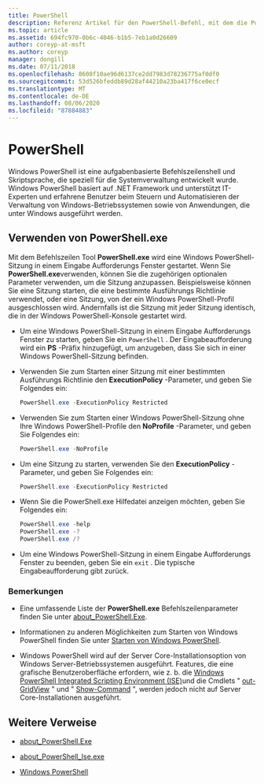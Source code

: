 ```yaml
---
title: PowerShell
description: Referenz Artikel für den PowerShell-Befehl, mit dem die PowerShell-Konsole über eine Eingabeaufforderung geöffnet wird.
ms.topic: article
ms.assetid: 694fc970-0b6c-4046-b1b5-7eb1a0d26609
author: coreyp-at-msft
ms.author: coreyp
manager: dongill
ms.date: 07/11/2018
ms.openlocfilehash: 8608f10ae96d6137ce2dd7983d78236775af0df0
ms.sourcegitcommit: 53d526bfeddb89d28af44210a23ba417f6ce0ecf
ms.translationtype: MT
ms.contentlocale: de-DE
ms.lasthandoff: 08/06/2020
ms.locfileid: "87884883"
---
```

# <a name="powershell"></a>PowerShell

Windows PowerShell ist eine aufgabenbasierte Befehlszeilenshell und Skriptsprache, die speziell für die Systemverwaltung entwickelt wurde. Windows PowerShell basiert auf .NET Framework und unterstützt IT-Experten und erfahrene Benutzer beim Steuern und Automatisieren der Verwaltung von Windows-Betriebssystemen sowie von Anwendungen, die unter Windows ausgeführt werden.

## <a name="using-powershellexe"></a>Verwenden von PowerShell.exe

Mit dem Befehlszeilen Tool **PowerShell.exe** wird eine Windows PowerShell-Sitzung in einem Eingabe Aufforderungs Fenster gestartet. Wenn Sie **PowerShell.exe**verwenden, können Sie die zugehörigen optionalen Parameter verwenden, um die Sitzung anzupassen. Beispielsweise können Sie eine Sitzung starten, die eine bestimmte Ausführungs Richtlinie verwendet, oder eine Sitzung, von der ein Windows PowerShell-Profil ausgeschlossen wird. Andernfalls ist die Sitzung mit jeder Sitzung identisch, die in der Windows PowerShell-Konsole gestartet wird.

- Um eine Windows PowerShell-Sitzung in einem Eingabe Aufforderungs Fenster zu starten, geben Sie ein `PowerShell` . Der Eingabeaufforderung wird ein **PS** -Präfix hinzugefügt, um anzugeben, dass Sie sich in einer Windows PowerShell-Sitzung befinden.

- Verwenden Sie zum Starten einer Sitzung mit einer bestimmten Ausführungs Richtlinie den **ExecutionPolicy** -Parameter, und geben Sie Folgendes ein:

    ```powershell
    PowerShell.exe -ExecutionPolicy Restricted
    ```

- Verwenden Sie zum Starten einer Windows PowerShell-Sitzung ohne Ihre Windows PowerShell-Profile den **NoProfile** -Parameter, und geben Sie Folgendes ein:

    ```powershell
    PowerShell.exe -NoProfile
    ```

- Um eine Sitzung zu starten, verwenden Sie den **ExecutionPolicy** -Parameter, und geben Sie Folgendes ein:

    ```powershell
    PowerShell.exe -ExecutionPolicy Restricted
    ```

- Wenn Sie die PowerShell.exe Hilfedatei anzeigen möchten, geben Sie Folgendes ein:

    ```powershell
    PowerShell.exe -help
    PowerShell.exe -?
    PowerShell.exe /?
    ```

- Um eine Windows PowerShell-Sitzung in einem Eingabe Aufforderungs Fenster zu beenden, geben Sie ein `exit` . Die typische Eingabeaufforderung gibt zurück.

### <a name="remarks"></a>Bemerkungen

- Eine umfassende Liste der **PowerShell.exe** Befehlszeilenparameter finden Sie unter [about_PowerShell.Exe](/powershell/module/microsoft.powershell.core/about/about_powershell_exe).

- Informationen zu anderen Möglichkeiten zum Starten von Windows PowerShell finden Sie unter [Starten von Windows PowerShell](/powershell/scripting/windows-powershell/starting-windows-powershell).

- Windows PowerShell wird auf der Server Core-Installationsoption von Windows Server-Betriebssystemen ausgeführt. Features, die eine grafische Benutzeroberfläche erfordern, wie z. b. die [Windows PowerShell Integrated Scripting Environment (ISE)](/previous-versions//hh849182(v=technet.10))und die Cmdlets " [out-GridView](/powershell/module/microsoft.powershell.utility/out-gridview) " und " [Show-Command](/powershell/module/microsoft.powershell.utility/show-command) ", werden jedoch nicht auf Server Core-Installationen ausgeführt.

## <a name="additional-references"></a>Weitere Verweise

- [about_PowerShell.Exe](/powershell/module/microsoft.powershell.core/about/about_powershell_exe)

- [about_PowerShell_Ise.exe](/powershell/module/microsoft.powershell.core/about/about_powershell_ise_exe)

- [Windows PowerShell](/powershell/)

